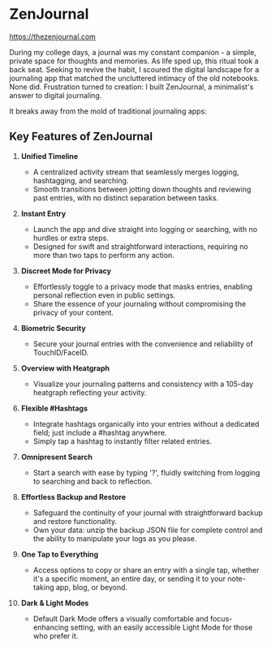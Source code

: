 # ZenJournal

https://thezenjournal.com

During my college days, a journal was my constant companion - a simple, private space for thoughts and memories. As life sped up, this ritual took a back seat. Seeking to revive the habit, I scoured the digital landscape for a journaling app that matched the uncluttered intimacy of the old notebooks. None did. Frustration turned to creation: I built ZenJournal, a minimalist's answer to digital journaling.

It breaks away from the mold of traditional journaling apps:

## Key Features of ZenJournal

1. **Unified Timeline**
   - A centralized activity stream that seamlessly merges logging, hashtagging, and searching.
   - Smooth transitions between jotting down thoughts and reviewing past entries, with no distinct separation between tasks.

2. **Instant Entry**
   - Launch the app and dive straight into logging or searching, with no hurdles or extra steps.
   - Designed for swift and straightforward interactions, requiring no more than two taps to perform any action.

3. **Discreet Mode for Privacy**
   - Effortlessly toggle to a privacy mode that masks entries, enabling personal reflection even in public settings.
   - Share the essence of your journaling without compromising the privacy of your content.

4. **Biometric Security**
   - Secure your journal entries with the convenience and reliability of TouchID/FaceID.

5. **Overview with Heatgraph**
   - Visualize your journaling patterns and consistency with a 105-day heatgraph reflecting your activity.

6. **Flexible #Hashtags**
   - Integrate hashtags organically into your entries without a dedicated field; just include a #hashtag anywhere.
   - Simply tap a hashtag to instantly filter related entries.

7. **Omnipresent Search**
   - Start a search with ease by typing '?', fluidly switching from logging to searching and back to reflection.

8. **Effortless Backup and Restore**
   - Safeguard the continuity of your journal with straightforward backup and restore functionality.
   - Own your data: unzip the backup JSON file for complete control and the ability to manipulate your logs as you please.

9. **One Tap to Everything**
   - Access options to copy or share an entry with a single tap, whether it's a specific moment, an entire day, or sending it to your note-taking app, blog, or beyond.

10. **Dark & Light Modes**
    - Default Dark Mode offers a visually comfortable and focus-enhancing setting, with an easily accessible Light Mode for those who prefer it.
